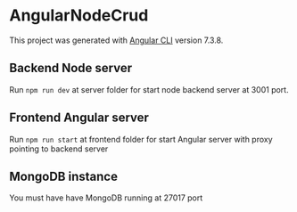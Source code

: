 # AngularNodeCrud

This project was generated with [Angular CLI](https://github.com/angular/angular-cli) version 7.3.8.

## Backend Node server

Run `npm run dev` at server folder for start node backend server at 3001 port.

## Frontend Angular server

Run `npm run start` at frontend folder for start Angular server with proxy pointing to backend server

## MongoDB instance

You must have have MongoDB running at 27017 port

